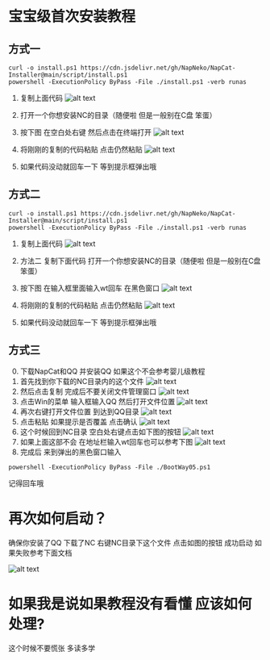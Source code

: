 # 宝宝级首次安装教程
## 方式一
```
curl -o install.ps1 https://cdn.jsdelivr.net/gh/NapNeko/NapCat-Installer@main/script/install.ps1
powershell -ExecutionPolicy ByPass -File ./install.ps1 -verb runas
```
1. 复制上面代码
![alt text](../../asset/img/getting-started/nc070.png)

2. 打开一个你想安装NC的目录（随便啦 但是一般别在C盘 笨蛋）

3. 按下图 在空白处右键 然后点击在终端打开
![alt text](../../asset/img/getting-started/nc056.png)

4. 将刚刚的复制的代码粘贴 点击仍然粘贴
![alt text](../../asset/img/getting-started/nc059.png)

5. 如果代码没动就回车一下 等到提示框弹出哦

## 方式二
```
curl -o install.ps1 https://cdn.jsdelivr.net/gh/NapNeko/NapCat-Installer@main/script/install.ps1
powershell -ExecutionPolicy ByPass -File ./install.ps1 -verb runas
```
1. 复制上面代码
![alt text](../../asset/img/getting-started/nc070.png)

2. 方法二 复制下面代码 打开一个你想安装NC的目录（随便啦 但是一般别在C盘 笨蛋）

3. 按下图  在输入框里面输入wt回车 在黑色窗口
![alt text](../../asset/img/getting-started/nc057.png)

4. 将刚刚的复制的代码粘贴 点击仍然粘贴
![alt text](../../asset/img/getting-started/nc059.png)

5. 如果代码没动就回车一下 等到提示框弹出哦

## 方式三
0. 下载NapCat和QQ 并安装QQ 如果这个不会参考婴儿级教程
1. 首先找到你下载的NC目录内的这个文件 
![alt text](../../asset/img/getting-started/nc051.png)
2. 然后点击复制 完成后不要关闭文件管理窗口
![alt text](../../asset/img/getting-started/nc054.png)
3. 点击Win的菜单 输入框输入QQ 然后打开文件位置
![alt text](../../asset/img/getting-started/nc052.png)
4. 再次右键打开文件位置 到达到QQ目录
![alt text](../../asset/img/getting-started/nc053.png)
5. 点击粘贴 如果提示是否覆盖 点击确认
![alt text](../../asset/img/getting-started/nc055.png)
6. 这个时候回到NC目录 空白处右键点击如下图的按钮
![alt text](../../asset/img/getting-started/nc056.png)
7. 如果上面这部不会 在地址栏输入wt回车也可以参考下图
![alt text](../../asset/img/getting-started/nc057.png)
8. 完成后 来到弹出的黑色窗口输入
```
powershell -ExecutionPolicy ByPass -File ./BootWay05.ps1
```
记得回车哦

# 再次如何启动？
确保你安装了QQ 下载了NC 右键NC目录下这个文件 点击如图的按钮 成功启动 如果失败参考下面文档

![alt text](../../asset/img/getting-started/nc057.png)

# 如果我是说如果教程没有看懂 应该如何处理?
这个时候不要慌张 多读多学